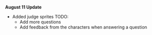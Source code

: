 **August 11 Update**
  - Added judge sprites
  TODO:
    - Add more questions
    - Add feedback from the characters when answering a question
